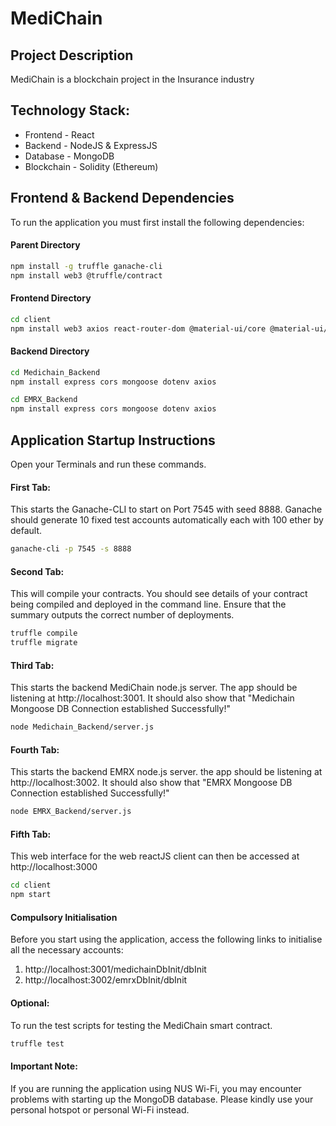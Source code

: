 # MediChain

## Project Description
MediChain is a blockchain project in the Insurance industry

## Technology Stack: 
- Frontend - React 
- Backend - NodeJS & ExpressJS
- Database - MongoDB
- Blockchain - Solidity (Ethereum)

## Frontend & Backend Dependencies
To run the application you must first install the following dependencies:

#### Parent Directory
```sh
npm install -g truffle ganache-cli
npm install web3 @truffle/contract
```

#### Frontend Directory
```sh
cd client
npm install web3 axios react-router-dom @material-ui/core @material-ui/lab @material-ui/icons
```

#### Backend Directory
```sh
cd Medichain_Backend
npm install express cors mongoose dotenv axios
```

```sh
cd EMRX_Backend
npm install express cors mongoose dotenv axios
```

## Application Startup Instructions
Open your Terminals and run these commands.
#### First Tab:
This starts the Ganache-CLI to start on Port 7545 with seed 8888. Ganache should generate 10 fixed test accounts automatically each with 100 ether by default.
```sh
ganache-cli -p 7545 -s 8888
```

#### Second Tab:
This will compile your contracts. You should see details of your contract being compiled and deployed in the command line. Ensure that the summary outputs the correct number of deployments. 
```sh
truffle compile
truffle migrate
```

#### Third Tab:
This starts the backend MediChain node.js server. The app should be listening at http://localhost:3001. It should also show that "Medichain Mongoose DB Connection established Successfully!"
```sh
node Medichain_Backend/server.js
```

#### Fourth Tab:
This starts the backend EMRX node.js server. the app should be listening at http://localhost:3002. It should also show that "EMRX Mongoose DB Connection established Successfully!"
```sh
node EMRX_Backend/server.js
```

#### Fifth Tab:
This web interface for the web reactJS client can then be accessed at http://localhost:3000
```sh
cd client
npm start
```

#### Compulsory Initialisation
Before you start using the application, access the following links to initialise all the necessary accounts:
1. http://localhost:3001/medichainDbInit/dbInit
2. http://localhost:3002/emrxDbInit/dbInit

#### Optional:
To run the test scripts for testing the MediChain smart contract.
```sh
truffle test
```

#### Important Note:
If you are running the application using NUS Wi-Fi, you may encounter problems with starting up the MongoDB database. Please kindly use your personal hotspot or personal Wi-Fi instead.
